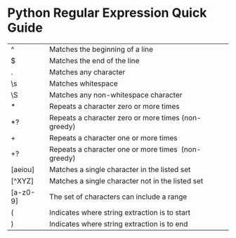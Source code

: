 # Python Regular Expression Quick Guide

|    |                       |
|:---|:-----------------------------------------------------------|
|^   |     Matches the beginning of a line                        |
|$   |     Matches the end of the line                            |
|.   |     Matches any character                                  |
|\s  |     Matches whitespace                                     |
|\S  |     Matches any non-whitespace character                   |
|*|        Repeats a character zero or more times                    |
|*?  |     Repeats a character zero or more times (non-greedy)    |
|+   |     Repeats a character one or more times                  |
|+?  |     Repeats a character one or more times  (non-greedy)    |
|[aeiou] | Matches a single character in the listed set           |
|[^XYZ]  | Matches a single character not in the listed set       |
|[a-z0-9]| The set of characters can include a range              |
|(       | Indicates where string extraction is to start          |
|)       | Indicates where string extraction is to end            |
